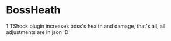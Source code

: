 # BossHeath
1 TShock plugin increases boss's health and damage, that's all, all adjustments are in json :D
